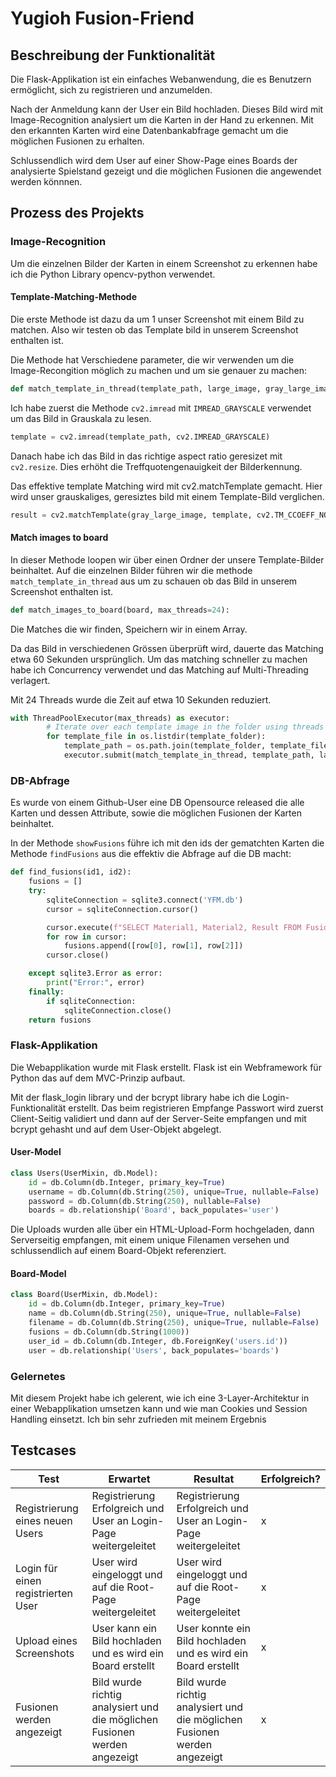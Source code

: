 # Yugioh Fusion-Friend

## Beschreibung der Funktionalität
Die Flask-Applikation ist ein einfaches Webanwendung, die es Benutzern ermöglicht, sich zu registrieren und anzumelden. 

Nach der Anmeldung kann der User ein Bild hochladen. Dieses Bild wird mit Image-Recognition analysiert um die Karten in der Hand zu erkennen. Mit den erkannten Karten wird eine Datenbankabfrage gemacht um die möglichen Fusionen zu erhalten. 

Schlussendlich wird dem User auf einer Show-Page eines Boards der analysierte Spielstand gezeigt und die möglichen Fusionen die angewendet werden könnnen.

## Prozess des Projekts

### Image-Recognition

Um die einzelnen Bilder der Karten in einem Screenshot zu erkennen habe ich die Python Library opencv-python verwendet. 

#### Template-Matching-Methode

Die erste Methode ist dazu da um 1 unser Screenshot mit einem Bild zu matchen. Also wir testen ob das Template bild in unserem Screenshot enthalten ist.

Die Methode hat Verschiedene parameter, die wir verwenden um die Image-Recongition möglich zu machen und um sie genauer zu machen:

```python
def match_template_in_thread(template_path, large_image, gray_large_image, template_size, threshold, matched_filenames):
```

Ich habe zuerst die Methode `cv2.imread` mit `IMREAD_GRAYSCALE` verwendet um das Bild in Grauskala zu lesen. 

```python
template = cv2.imread(template_path, cv2.IMREAD_GRAYSCALE)
```
Danach habe ich das Bild in das richtige aspect ratio geresizet mit `cv2.resize`. Dies erhöht die Treffquotengenauigkeit der Bilderkennung.

Das effektive template Matching wird mit cv2.matchTemplate gemacht. Hier wird unser grauskaliges, geresiztes bild mit einem Template-Bild verglichen.

```python
result = cv2.matchTemplate(gray_large_image, template, cv2.TM_CCOEFF_NORMED)
```
#### Match images to board

In dieser Methode loopen wir über einen Ordner der unsere Template-Bilder beinhaltet. Auf die einzelnen Bilder führen wir die methode `match_template_in_thread` aus um zu schauen ob das Bild in unserem Screenshot enthalten ist. 

```python
def match_images_to_board(board, max_threads=24):
```
Die Matches die wir finden, Speichern wir in einem Array.

Da das Bild in verschiedenen Grössen überprüft wird, dauerte das Matching etwa 60 Sekunden ursprünglich. Um das matching schneller zu machen habe ich Concurrency verwendet und das Matching auf Multi-Threading verlagert. 

Mit 24 Threads wurde die Zeit auf etwa 10 Sekunden reduziert.

```python
with ThreadPoolExecutor(max_threads) as executor:
        # Iterate over each template image in the folder using threads from the pool
        for template_file in os.listdir(template_folder):
            template_path = os.path.join(template_folder, template_file)
            executor.submit(match_template_in_thread, template_path, large_image, gray_large_image, template_size, 0.80, matched_filenames)
```
### DB-Abfrage

Es wurde von einem Github-User eine DB Opensource released die alle Karten und dessen Attribute, sowie die möglichen Fusionen der Karten beinhaltet.

In der Methode `showFusions` führe ich mit den ids der gematchten Karten die Methode `findFusions` aus die effektiv die Abfrage auf die DB macht:

```python
def find_fusions(id1, id2):
    fusions = []
    try:
        sqliteConnection = sqlite3.connect('YFM.db')
        cursor = sqliteConnection.cursor()

        cursor.execute(f"SELECT Material1, Material2, Result FROM Fusions WHERE Material1='{id1}' AND Material2='{id2}'")
        for row in cursor:
            fusions.append([row[0], row[1], row[2]])
        cursor.close()

    except sqlite3.Error as error:
        print("Error:", error)
    finally:
        if sqliteConnection:
            sqliteConnection.close()
    return fusions
```

### Flask-Applikation

Die Webapplikation wurde mit Flask erstellt. Flask ist ein Webframework für Python das auf dem MVC-Prinzip aufbaut.

Mit der flask_login library und der bcrypt library habe ich die Login-Funktionalität erstellt. Das beim registrieren Empfange Passwort wird zuerst Client-Seitig validiert und dann auf der Server-Seite empfangen und mit bcrypt gehasht und auf dem User-Objekt abgelegt.

#### User-Model

```python
class Users(UserMixin, db.Model):
    id = db.Column(db.Integer, primary_key=True)
    username = db.Column(db.String(250), unique=True, nullable=False)
    password = db.Column(db.String(250), nullable=False)
    boards = db.relationship('Board', back_populates='user')
```

Die Uploads wurden alle über ein HTML-Upload-Form hochgeladen, dann Serverseitig empfangen, mit einem unique Filenamen versehen und schlussendlich auf einem Board-Objekt referenziert.

#### Board-Model

```python
class Board(UserMixin, db.Model):
    id = db.Column(db.Integer, primary_key=True)
    name = db.Column(db.String(250), unique=True, nullable=False)
    filename = db.Column(db.String(250), unique=True, nullable=False)
    fusions = db.Column(db.String(1000))
    user_id = db.Column(db.Integer, db.ForeignKey('users.id'))
    user = db.relationship('Users', back_populates='boards')
```

### Gelernetes

Mit diesem Projekt habe ich gelerent, wie ich eine 3-Layer-Architektur in einer Webapplikation umsetzen kann und wie man Cookies und Session Handling einsetzt. Ich bin sehr zufrieden mit meinem Ergebnis

## Testcases

| Test                               | Erwartet                                                                  | Resultat                                                                  | Erfolgreich? |
|------------------------------------|---------------------------------------------------------------------------|---------------------------------------------------------------------------|--------------|
| Registrierung eines neuen Users    | Registrierung Erfolgreich und User an Login-Page weitergeleitet           | Registrierung Erfolgreich und User an Login-Page weitergeleitet           | x            |
| Login für einen registrierten User | User wird eingeloggt und auf die Root-Page weitergeleitet                 | User wird eingeloggt und auf die Root-Page weitergeleitet                 | x            |
| Upload eines Screenshots           | User kann ein Bild hochladen und es wird ein Board erstellt               | User konnte ein Bild hochladen und es wird ein Board erstellt             | x            |
| Fusionen werden angezeigt          | Bild wurde richtig analysiert und die möglichen Fusionen werden angezeigt | Bild wurde richtig analysiert und die möglichen Fusionen werden angezeigt | x            |